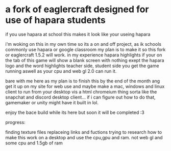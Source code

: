 # a fork of eaglercraft designed for use of hapara students

if you use hapara at school this makes it look like your useing hapara

i'm woking on this in my own time so its a on and off project, as ik schools commonly use hapara or google classroom my plan is to make it so this fork
or eaglercraft 1.5.2 will work. in my experience hapara highlights if your on the tab of this game will show a blank screen with nothing exept the hapara logo 
and the word highlights teacher side, student side you get the game running aswell as your cpu and web gl 2.0 can run it.

bare with me here as my plan is to finish this by the end of the month ang get it up on my site for web use and maybe make a mac, windows and linux client to run from 
your desktop vis a html chromeium thing sorta like the snapchat and discord desktop client... if i can figure out how to do that, gamemaker or unity might have it built in lol.

enjoy the bace build while its here but soon it will be completed :3




progress:

finding texture files
replaceing links and fuctions
trying to research how to make this work on a desktop and use the cpu,gpu and ram. not web gl and some cpu and 1.5gb of ram
